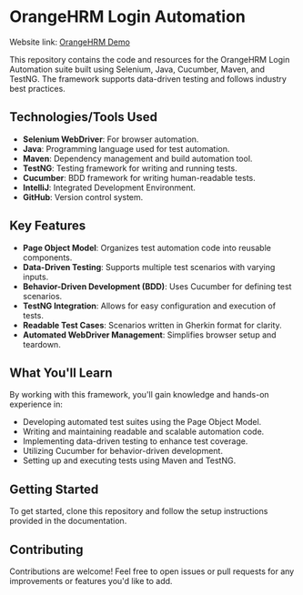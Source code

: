 # OrangeHRM Login Automation

Website link: [OrangeHRM Demo](https://opensource-demo.orangehrmlive.com/web/index.php/auth/login)

This repository contains the code and resources for the OrangeHRM Login Automation suite built using Selenium, Java, Cucumber, Maven, and TestNG. The framework supports data-driven testing and follows industry best practices.

## Technologies/Tools Used

- **Selenium WebDriver**: For browser automation.
- **Java**: Programming language used for test automation.
- **Maven**: Dependency management and build automation tool.
- **TestNG**: Testing framework for writing and running tests.
- **Cucumber**: BDD framework for writing human-readable tests.
- **IntelliJ**: Integrated Development Environment.
- **GitHub**: Version control system.

## Key Features

- **Page Object Model**: Organizes test automation code into reusable components.
- **Data-Driven Testing**: Supports multiple test scenarios with varying inputs.
- **Behavior-Driven Development (BDD)**: Uses Cucumber for defining test scenarios.
- **TestNG Integration**: Allows for easy configuration and execution of tests.
- **Readable Test Cases**: Scenarios written in Gherkin format for clarity.
- **Automated WebDriver Management**: Simplifies browser setup and teardown.

## What You'll Learn

By working with this framework, you'll gain knowledge and hands-on experience in:

- Developing automated test suites using the Page Object Model.
- Writing and maintaining readable and scalable automation code.
- Implementing data-driven testing to enhance test coverage.
- Utilizing Cucumber for behavior-driven development.
- Setting up and executing tests using Maven and TestNG.

## Getting Started

To get started, clone this repository and follow the setup instructions provided in the documentation.

## Contributing

Contributions are welcome! Feel free to open issues or pull requests for any improvements or features you'd like to add.
